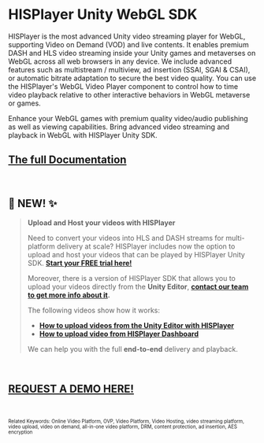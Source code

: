 # HISPlayer Unity WebGL SDK

HISPlayer is the most advanced Unity video streaming player for WebGL, supporting Video on Demand (VOD) and live contents. It enables premium DASH and HLS video streaming inside your Unity games and metaverses on WebGL across all web browsers in any device. We include advanced features such as multistream / multiview, ad insertion (SSAI, SGAI & CSAI), or automatic bitrate adaptation to secure the best video quality. You can use the HISPlayer's WebGL Video Player component to control how to time video playback relative to other interactive behaviors in WebGL metaverse or games.

Enhance your WebGL games with premium quality video/audio publishing as well as viewing capabilities. Bring advanced video streaming and playback in WebGL with HISPlayer Unity SDK. 


## [The full Documentation](https://hisplayer.github.io/UnityWebGL-SDK)

<br>

## 📣 NEW! ✨ 
>**Upload and Host your videos with HISPlayer**
>
> Need to convert your videos into HLS and DASH streams for multi-platform delivery at scale? HISPlayer includes now the option to upload and host your videos that can be played by HISPlayer Unity SDK. **[Start your FREE trial here!](https://hisplayer.com/unity-asset-store-saas-registration/)**
> 
> Moreover, there is a version of HISPlayer SDK that allows you to upload your videos directly from the **Unity Editor**, **[contact our team to get more info about it](https://hisplayer.com/contact-unity3d-video-upload-hosting/).**
> 
>The following videos show how it works:
> * **[How to upload videos from the Unity Editor with HISPlayer](https://www.youtube.com/watch?v=POzM5U31tzc)**
> * **[How to upload video from HISPlayer Dashboard](https://www.youtube.com/watch?v=awfN0zz-8zQ)**
>
> We can help you with the full **end-to-end** delivery and playback.

<br>

## [REQUEST A DEMO HERE!](https://hisplayer.com/demo-unity-player-sdk-github/?utm_source=github&utm_medium=referral&utm_campaign=unitygithub&utm_content=20200211--unitydemocontact)

<br>




<sub><sup>Related Keywords:
Online Video Platform, OVP, Video Platform, Video Hosting, video streaming platform, video upload, video on demand, all-in-one video platform, DRM, content protection, ad insertion, AES encryption</sub><sup> 
